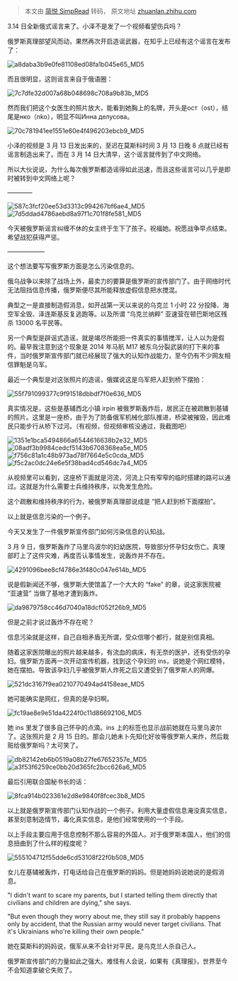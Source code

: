 > 本文由 [简悦 SimpRead](http://ksria.com/simpread/) 转码， 原文地址 [zhuanlan.zhihu.com](https://zhuanlan.zhihu.com/p/479077220)

3.14 日全新俄式谣言来了。小泽不是发了一个视频看望伤兵吗？

俄罗斯真理部望风而动，果然再次开启造谣武器，在知乎上已经有这个谣言在发布了：

![a8daba3b9e0fe81108ed08fa1b045e65_MD5](../assets/a8daba3b9e0fe81108ed08fa1b045e65_MD5.jpg)

而且很明显，这则谣言来自于俄语圈：

![7c7dfe32d007a68b048698c708a9b83b_MD5](../assets/7c7dfe32d007a68b048698c708a9b83b_MD5.jpg)

然而我们把这个女医生的照片放大，能看到她胸上的名牌，开头是ост（ost），结尾是нко（nko），明显不叫Инна делусова。

![70c781941ee1551e60e4f496203ebcb9_MD5](../assets/70c781941ee1551e60e4f496203ebcb9_MD5.jpg)

小泽的视频是 3 月 13 日发出来的，至迟在莫斯科时间 3 月 13 日晚 8 点就已经有谣言制造出来了。而在 3 月 14 日大清早，这个谣言就传到了中文网络。

所以大伙说说，为什么每次俄罗斯都造谣得如此迅速，而且这些谣言可以几乎是即时被转到中文网络上呢？ ️

————

![587c3fcf20ee53d3313c994267bf6ae4_MD5](../assets/587c3fcf20ee53d3313c994267bf6ae4_MD5.jpg)![7d5ddad4786aebd8a97f1c701f8fe581_MD5](../assets/7d5ddad4786aebd8a97f1c701f8fe581_MD5.jpg)

今天被俄罗斯谣言纠缠不休的女主终于生下了孩子。祝福她。祝愿战争早点结束。希望战犯获得严惩。

——————

这个想法要写写俄罗斯方面是怎么污染信息的。

俄乌战争以来除了战场上外，最卖力的要算是俄罗斯的宣传部门了。由于网络时代无法阻挡信息传播，俄罗斯便尽其所能释放虚假信息把水搅混。

典型之一是直接制造假消息，如开战第一天以来说的乌克兰 1 小时 22 分投降、海空军全毁、泽连斯基反复逃跑等。以及所谓 “乌克兰纳粹” 亚速营在顿巴斯地区残杀 13000 名平民等。

另一个典型是辟谣式造谣，就是竭尽所能把一件真实的事情搅浑，让人以为是假的。最早我注意到这个现象是 2014 年马航 M17 被东乌分裂武装的打下来的事件，当时俄罗斯宣传部门就已经展现了强大的认知作战能力，至今仍有不少网友相信罪魁是乌军。

最近一个典型是对这张照片的造谣，俄媒说这是乌军把人赶到桥下摆拍：

![55f791099377c9f91518dbbdf7f0e636_MD5](../assets/55f791099377c9f91518dbbdf7f0e636_MD5.jpg)

真实情况是，这些是基辅西北小镇 irpin 被俄罗斯轰炸后，居民正在被疏散到基辅的照片。这里是一座桥，由于为了防备俄军机械化部队推进，桥梁被摧毁，因此难民只能步行从桥下过河。（有视频，但视频审核没通过，我截图吧）

![1351e1bca5494866a6544616638b2e32_MD5](../assets/1351e1bca5494866a6544616638b2e32_MD5.jpg)![08adf3b9984cedcf5143b6708368ea5e_MD5](../assets/08adf3b9984cedcf5143b6708368ea5e_MD5.jpg)![f756c81a1c48b973ad78f7664e5c0cda_MD5](../assets/f756c81a1c48b973ad78f7664e5c0cda_MD5.jpg)![f5c2ac0dc24e6e5f38bad4cd546dc7a4_MD5](../assets/f5c2ac0dc24e6e5f38bad4cd546dc7a4_MD5.jpg)

从视频里可以看到，这座桥下面就是河流，河流上只有窄窄的临时搭建的路可以通过。这就是为什么需要士兵维持秩序，以免发生危险。

这个疏散和维持秩序的行为，被俄罗斯真理部说成是 “把人赶到桥下面摆拍”。

以上就是信息污染的一个例子。

今天又发生了一件俄罗斯宣传部门如何污染信息的认知战。

3 月 9 日，俄罗斯轰炸了马里乌波尔的妇幼医院，导致部分怀孕妇女伤亡。真理部盯上了这件灾难，再度否认事情发生，说轰炸并不存在。

![4291096bee8cf4786e3f480c047e614b_MD5](../assets/4291096bee8cf4786e3f480c047e614b_MD5.jpg)

说是假新闻还不够，俄罗斯大使馆盖了一个大大的 “fake” 的章，说这家医院被 “亚速营” 当做了基地才遭到轰炸。

![da9879758cc46d7040a18dcf052f26b9_MD5](../assets/da9879758cc46d7040a18dcf052f26b9_MD5.jpg)

但是之前才说过轰炸不存在呢？

信息污染就是这样，自己自相矛盾无所谓，受众信哪个都行，就是别信真相。

随着这家医院曝出的照片越来越多，有流血的病床，有无奈的医护，还有受伤的孕妇。俄罗斯方面再一次开动宣传机器，找到这个孕妇的 ins，说她是个网红模特，她在摆拍。导致该孕妇几乎被俄罗斯人炸死之后又遭受到了俄罗斯人的网爆。

![521dc3167f9ea0210770494ad4158eae_MD5](../assets/521dc3167f9ea0210770494ad4158eae_MD5.jpg)

她可能确实是网红，但真的是孕妇啊。

![fc19ae8e9e51da4224f0c11d86692106_MD5](../assets/fc19ae8e9e51da4224f0c11d86692106_MD5.jpg)

她 ins 里发了很多自己怀孕的点滴。ins 上的标签也显示战前她就在马里乌波尔了。这张照片是 2 月 15 日的。那会儿她未卜先知化好妆等俄罗斯人来炸，然后栽赃给俄罗斯吗？太可笑了。

![db82142eb6b0519a08b27fe67652357e_MD5](../assets/db82142eb6b0519a08b27fe67652357e_MD5.jpg)![a3f53f6259ce0bb20d365fc2bcc626a6_MD5](../assets/a3f53f6259ce0bb20d365fc2bcc626a6_MD5.jpg)

最后引用联合国秘书长的话：

![8fca914b023361e2d8e9840f8fcec3b8_MD5](../assets/8fca914b023361e2d8e9840f8fcec3b8_MD5.jpg)

以上就是俄罗斯宣传部门认知作战的一个例子。利用大量虚假信息淹没真实信息，甚至刻意制造情节，毒化真实信息，是他们经常使用的一个手段。

以上手段主要应用于信息控制不那么容易的外国人。对于俄罗斯本国人，他们的信息扭曲到了什么样的程度呢？

![555104712f55dde6cd53108f22f0b508_MD5](../assets/555104712f55dde6cd53108f22f0b508_MD5.jpg)

女儿在基辅被轰炸，打电话给自己在俄罗斯的妈妈。但是她妈妈说她说的是假消息。

"I didn't want to scare my parents, but I started telling them directly that civilians and children are dying," she says.

"But even though they worry about me, they still say it probably happens only by accident, that the Russian army would never target civilians. That it's Ukrainians who're killing their own people."

她在莫斯科的妈妈说，俄军从来不会针对平民，是乌克兰人杀自己人。

俄罗斯宣传部门的力量如此之强大。难怪有人会说，如果有《真理报》，世界至今不会知道拿破仑失败了。